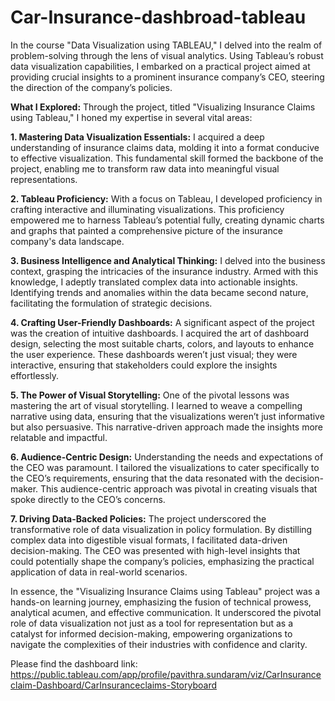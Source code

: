 # Car-Insurance-dashbroad-tableau

In the course "Data Visualization using TABLEAU," I delved into the realm of problem-solving through the lens of visual analytics. Using Tableau’s robust data visualization capabilities, I embarked on a practical project aimed at providing crucial insights to a prominent insurance company’s CEO, steering the direction of the company’s policies.

**What I Explored:**
Through the project, titled "Visualizing Insurance Claims using Tableau," I honed my expertise in several vital areas:

**1. Mastering Data Visualization Essentials:**
I acquired a deep understanding of insurance claims data, molding it into a format conducive to effective visualization. This fundamental skill formed the backbone of the project, enabling me to transform raw data into meaningful visual representations.

**2. Tableau Proficiency:**
With a focus on Tableau, I developed proficiency in crafting interactive and illuminating visualizations. This proficiency empowered me to harness Tableau’s potential fully, creating dynamic charts and graphs that painted a comprehensive picture of the insurance company's data landscape.

**3. Business Intelligence and Analytical Thinking:**
I delved into the business context, grasping the intricacies of the insurance industry. Armed with this knowledge, I adeptly translated complex data into actionable insights. Identifying trends and anomalies within the data became second nature, facilitating the formulation of strategic decisions.

**4. Crafting User-Friendly Dashboards:**
A significant aspect of the project was the creation of intuitive dashboards. I acquired the art of dashboard design, selecting the most suitable charts, colors, and layouts to enhance the user experience. These dashboards weren’t just visual; they were interactive, ensuring that stakeholders could explore the insights effortlessly.

**5. The Power of Visual Storytelling:**
One of the pivotal lessons was mastering the art of visual storytelling. I learned to weave a compelling narrative using data, ensuring that the visualizations weren’t just informative but also persuasive. This narrative-driven approach made the insights more relatable and impactful.

**6. Audience-Centric Design:**
Understanding the needs and expectations of the CEO was paramount. I tailored the visualizations to cater specifically to the CEO’s requirements, ensuring that the data resonated with the decision-maker. This audience-centric approach was pivotal in creating visuals that spoke directly to the CEO’s concerns.

**7. Driving Data-Backed Policies:**
The project underscored the transformative role of data visualization in policy formulation. By distilling complex data into digestible visual formats, I facilitated data-driven decision-making. The CEO was presented with high-level insights that could potentially shape the company’s policies, emphasizing the practical application of data in real-world scenarios.

In essence, the "Visualizing Insurance Claims using Tableau" project was a hands-on learning journey, emphasizing the fusion of technical prowess, analytical acumen, and effective communication. It underscored the pivotal role of data visualization not just as a tool for representation but as a catalyst for informed decision-making, empowering organizations to navigate the complexities of their industries with confidence and clarity.


Please find the dashboard link: https://public.tableau.com/app/profile/pavithra.sundaram/viz/CarInsuranceclaim-Dashboard/CarInsuranceclaims-Storyboard
